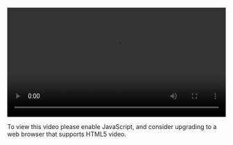 <video controls="" style="width: 100%; display: block;"><source src="http://o86bpj665.bkt.clouddn.com/html7/2-2-css.mp4" type="video/mp4"><p>To view this video please enable JavaScript, and consider upgrading to a web browser that supports HTML5 video.</p></video>
